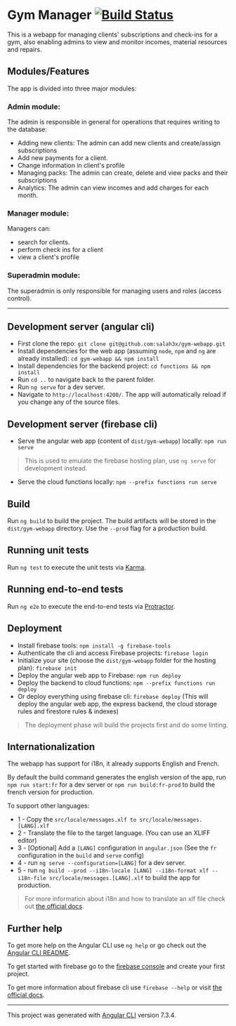 # Gym Manager [![Build Status](https://travis-ci.org/salah3x/gym-webapp.svg?branch=master)](https://travis-ci.org/salah3x/gym-webapp)

This is a webapp for managing clients' subscriptions and check-ins for a gym, also enabling admins to view and monitor incomes, material resources and repairs.

## Modules/Features

The app is divided into three major modules:

### Admin module:

The admin is responsible in general for operations that requires writing to the database:
* Adding new clients: The admin can add new clients and create/assign subscriptions
* Add new payments for a client.
* Change information in client's profile
* Managing packs: The admin can create, delete and view packs and their subscriptions
* Analytics: The admin can view incomes and add charges for each month.

### Manager module:

Managers can:
* search for clients.
* perform check ins for a client
* view a client's profile

### Superadmin module:

The superadmin is only responsible for managing users and roles (access control).

***

## Development server (angular cli)
* First clone the repo: `git clone git@github.com:salah3x/gym-webapp.git`
* Install dependencies for the web app (assuming `node`, `npm` and `ng` are already installed): `cd gym-webapp && npm install`
* Install dependencies for the backend project: `cd functions && npm install`
* Run `cd ..` to navigate back to the parent folder.
* Run `ng serve` for a dev server.
* Navigate to `http://localhost:4200/`. The app will automatically reload if you change any of the source files.

## Development server (firebase cli)
* Serve the angular web app (content of `dist/gym-webapp`) locally: `npm run serve`
> This is used to emulate the firebase hosting plan, use `ng serve` for development instead.
* Serve the cloud functions locally: `npm --prefix functions run serve`

## Build

Run `ng build` to build the project. The build artifacts will be stored in the `dist/gym-webapp` directory. Use the `--prod` flag for a production build.

## Running unit tests

Run `ng test` to execute the unit tests via [Karma](https://karma-runner.github.io).

## Running end-to-end tests

Run `ng e2e` to execute the end-to-end tests via [Protractor](http://www.protractortest.org/).

## Deployment

* Install firebase tools: `npm install -g firebase-tools`
* Authenticate the cli and access Firebase projects: `firebase login`
* Initialize your site (choose the `dist/gym-webapp` folder for the hosting plan): `firebase init`
* Deploy the angular web app to Firebase: `npm run deploy` 
* Deploy the backend to cloud functions: `npm --prefix functions run deploy`
* Or deploy everything using firebase cli: `firebase deploy` (This will deploy the angular web app, the express backend, the cloud storage rules and firestore rules & indexes)
> The deployment phase will build the projects first and do some linting.

## Internationalization

The webapp has support for i18n, it already supports English and French.

By default the build command generates the english version of the app, run `npm run start:fr` for a dev server or `npm run build:fr-prod` to build the french version for production.

To support other languages:
- 1 - Copy the `src/locale/messages.xlf to src/locale/messages.[LANG].xlf`
- 2 - Translate the file to the target language. (You can use an XLIFF editor)
- 3 - [Optional] Add a `[LANG]` configuration in `angular.json` (See the `fr` configuration in the `build` and `serve` config) 
- 4 - run `ng serve --configuration=[LANG]`  for a dev server.
- 5 - run `ng build --prod --i18n-locale [LANG] --i18n-format xlf --i18n-file src/locale/messages.[LANG].xlf` to build the app for production.
 > For more information about i18n and how to translate an xlf file check out [the official docs](https://angular.io/guide/i18n).

## Further help

To get more help on the Angular CLI use `ng help` or go check out the [Angular CLI README](https://github.com/angular/angular-cli/blob/master/README.md).

To get started with firebase go to the [firebase console](https://console.firebase.google.com/) and create your first project.

To get more information about firebase cli use `firebase --help` or visit [the official docs](https://firebase.google.com/docs/cli/).

***

This project was generated with [Angular CLI](https://github.com/angular/angular-cli) version 7.3.4.
